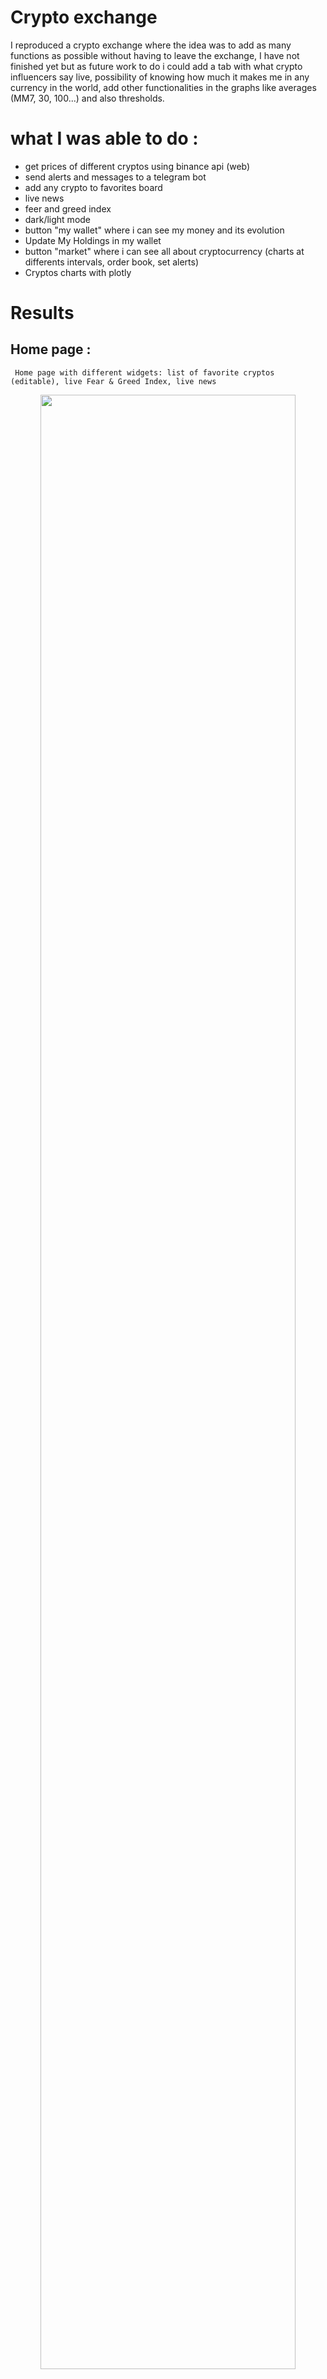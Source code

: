 # Crypto exchange
I reproduced a crypto exchange where the idea was to add as many functions as possible without having to leave the exchange, I have not finished yet but as future work to do i could add a tab with what crypto influencers say live, possibility of knowing how much it makes me in any currency in the world, add other functionalities in the graphs like averages (MM7, 30, 100...) and also thresholds.

# what I was able to do :
* get prices of different cryptos using binance api (web)
* send alerts and messages to a telegram bot
* add any crypto to favorites board
* live news
* feer and greed index
* dark/light mode
* button "my wallet" where i can see my money and its evolution
* Update My Holdings in my wallet
* button "market" where i can see all about cryptocurrency (charts at differents intervals, order book, set alerts)
* Cryptos charts with plotly
  
# Results
## Home page :
``` Home page with different widgets: list of favorite cryptos (editable), live Fear & Greed Index, live news```
<p align="center">
  <img align="center" width=90% src = "https://github.com/user-attachments/assets/b260ca90-b64d-4a0c-85e7-4ccdfa4e5d89"/>
</p>
<p align="center">
  <img align="center" width=90% src = "https://github.com/user-attachments/assets/669cf2ab-b32c-4c27-b6e1-934ec2516370"/>
</p>
<p align="center">
  
### Add TAO crypto :
<p align="center">
  <img align="center" width=90% src = "https://github.com/user-attachments/assets/962c9c09-28d4-4750-b952-32421aacf0bc"/>
</p>

### TAO on the list :
<p align="center">
  <img align="center" width=90% src = "https://github.com/user-attachments/assets/bafac000-752b-40dd-aff6-d075c947a1f6"/>
</p>

### Push the up button on TAO :
<p align="center">
  <img align="center" width=90% src = "https://github.com/user-attachments/assets/e0899374-501c-4e16-8aa3-d5bdf98eddac"/>
</p>

### Dark mode :
<p align="center">
  <img align="center" width=90% src = "https://github.com/user-attachments/assets/4de4e93c-48ad-47fa-9929-caf7f27e9a68"/>
</p>

## My Wallet :
``` My wallet with Total Wallet Value in USDT, Crypto breakdown repartition, Update My Holdings and Wallet History at different period```
<p align="center">
  <img align="center" width=90% src = "https://github.com/user-attachments/assets/443f3e10-6271-463c-a5a4-83d7c20a6ff4"/>
</p>
<p align="center">
  <img align="center" width=90% src = "https://github.com/user-attachments/assets/8ff99d55-38cc-48ce-9dcd-afd2c8e7a4f8"/>
</p>

## Market :
<p align="center">
  <img align="center" width=90% src = "https://github.com/user-attachments/assets/4c6709d0-5431-4551-87cb-4b88f440909d"/>
</p>

### Charts :
<p align="center">
  <img align="center" width=90% src = "https://github.com/user-attachments/assets/2f088069-b465-412c-9aa8-afaa869aa409"/>
</p>
<p align="center">
  <img align="center" width=90% src = "https://github.com/user-attachments/assets/73fd57be-0ee3-4f5c-b91d-6fd75dedda22"/>
</p>

### Alerts and Live Order book :
<p align="center">
  <img align="center" width=90% src = "https://github.com/user-attachments/assets/53f765f0-1cbc-48aa-adc3-9c277eee7816"/>
</p>

## ALerts and message on instagram bot :

### alerts:
<p align="center">
  <img align="center" width=90% src = "https://github.com/user-attachments/assets/52e5c7b9-1b24-42e0-9691-75b8b85217a0"/>
</p>
<p align="center">
  <img align="center" width=60% src = "https://github.com/user-attachments/assets/358e034a-c791-46f5-8b43-e0ba827d52bc"/>
</p>

### messages :
<p align="center">
  <img align="center" width=90% src = "https://github.com/user-attachments/assets/990f55dd-70d6-4af1-85e4-15cd30899fec"/>
</p>
<p align="center">
  <img align="center" width=60% src = "https://github.com/user-attachments/assets/e9ecd6c9-623b-47d6-abca-8d948006be93"/>
</p>
